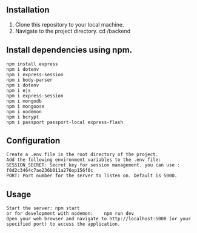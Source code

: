 
## Installation
1. Clone this repository to your local machine.
2. Navigate to the project directory.
    cd /backend

## Install dependencies using npm.
    npm install express
    npm i dotenv
    npm i express-session
    npm i body-parser
    npm i dotenv
    npm i ejs
    npm i express-session
    npm i mongodb
    npm i mongoose
    npm i nodemon
    npm i bcrypt
    npm i passport passport-local express-flash

## Configuration
    Create a .env file in the root directory of the project.
    Add the following environment variables to the .env file:
    SESSION_SECRET: Secret key for session management. you can use : f0d2c3464c7ae236b011a276op156f0c
    PORT: Port number for the server to listen on. Default is 5000.

## Usage
    Start the server: npm start
    or for development with nodemon:    npm run dev
    Open your web browser and navigate to http://localhost:5000 (or your specified port) to access the application.
